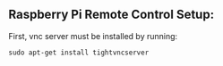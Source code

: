 ## Raspberry Pi Remote Control Setup:

First, vnc server must be installed by running:

```shell
sudo apt-get install tightvncserver
```

